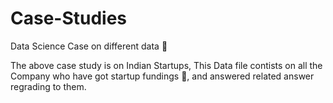 # Case-Studies
Data Science Case on different data 💼

The above case study is on Indian Startups, This Data file contists on all the Company who have got startup fundings 💸, and answered related answer regrading to them. 
